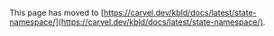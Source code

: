 This page has moved to [https://carvel.dev/kbld/docs/latest/state-namespace/](https://carvel.dev/kbld/docs/latest/state-namespace/).
